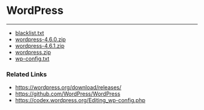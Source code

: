# WordPress

---

* <a href="blacklist.txt">blacklist.txt</a>
* <a href="wordpress-4.6.0.zip">wordpress-4.6.0.zip</a>
* <a href="wordpress-4.6.1.zip">wordpress-4.6.1.zip</a>
* <a href="wordpress.zip">wordpress.zip</a>
* <a href="wp-config.txt">wp-config.txt</a>

### Related Links

* <a href="https://wordpress.org/download/releases/">https://wordpress.org/download/releases/</a>
* <a href="https://github.com/WordPress/WordPress">https://github.com/WordPress/WordPress</a>
* <a href="https://codex.wordpress.org/Editing_wp-config.php">https://codex.wordpress.org/Editing_wp-config.php</a>

